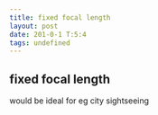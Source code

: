 ```yaml
---
title: fixed focal length
layout: post
date: 201-0-1 T:5:4
tags: undefined
---
```

## fixed focal length

would be ideal for eg city sightseeing
